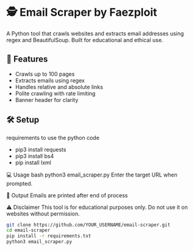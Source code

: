 # 🕵️ Email Scraper by Faezploit

A Python tool that crawls websites and extracts email addresses using regex and BeautifulSoup. Built for educational and ethical use.

## 🚀 Features
- Crawls up to 100 pages
- Extracts emails using regex
- Handles relative and absolute links
- Polite crawling with rate limiting
- Banner header for clarity

## 🛠️ Setup
requirements to use the python code

- pip3 install requests
- pip3 install bs4
- pip install lxml
  
💻 Usage
bash
python3 email_scraper.py
Enter the target URL when prompted.

📄 Output
Emails are printed after end of process

⚠️ Disclaimer
This tool is for educational purposes only. Do not use it on websites without permission.

```bash
git clone https://github.com/YOUR_USERNAME/email-scraper.git
cd email-scraper
pip install -r requirements.txt
python3 email_scraper.py
